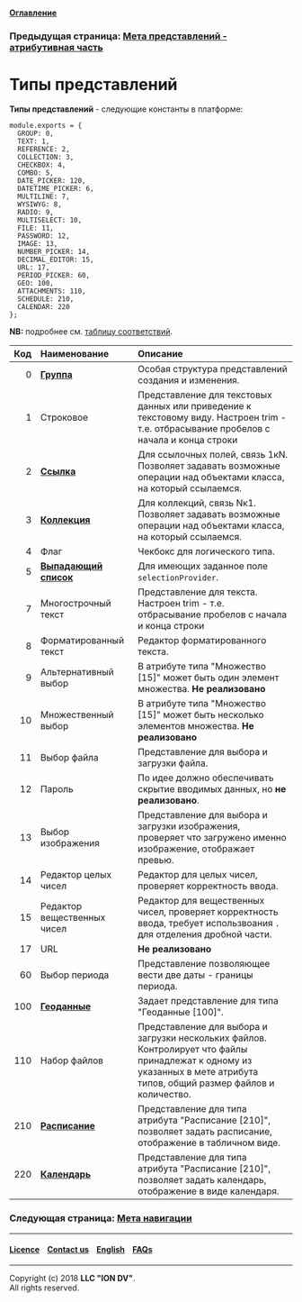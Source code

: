#### [Оглавление](/docs/ru/index.md)

### Предыдущая страница: [Мета представлений - атрибутивная часть](/docs/ru/2_system_description/metadata_structure/meta_view/meta_view_attribute.md)

# Типы представлений

**Типы представлений** - следующие константы в платформе: 

```
module.exports = {
  GROUP: 0,
  TEXT: 1,
  REFERENCE: 2,
  COLLECTION: 3,
  CHECKBOX: 4,
  COMBO: 5,
  DATE_PICKER: 120,
  DATETIME_PICKER: 6,
  MULTILINE: 7,
  WYSIWYG: 8,
  RADIO: 9,
  MULTISELECT: 10,
  FILE: 11,
  PASSWORD: 12,
  IMAGE: 13,
  NUMBER_PICKER: 14,
  DECIMAL_EDITOR: 15,
  URL: 17,
  PERIOD_PICKER: 60,
  GEO: 100,
  ATTACHMENTS: 110,
  SCHEDULE: 210,
  CALENDAR: 220
};

```
**NB:** подробнее см. [таблицу соответствий](/docs/ru/2_system_description/metadata_structure/correspondance_table.md).

| Код | Наименование  | Описание                                                                                                                                          | 
|----:|:------------------------------------------------|:----------------------------------------------------------------------------------------------------------------------------------------------|
|   0 | [**Группа**](/docs/ru/2_system_description/metadata_structure/meta_view/type_group.md)                                          | Особая структура представлений создания и изменения.                                                                                        |                                                                            |
|   1 | Строковое                                       | Представление для текстовых данных или приведение к текстовому виду. Настроен trim - т.е. отбрасывание пробелов с начала и конца строки                                                                                                   
|   2 | [**Ссылка**](/docs/ru/2_system_description/metadata_structure/meta_view/type_coll_ref.md)                                          | Для ссылочных полей, связь 1кN. Позволяет задавать возможные операции над объектами класса, на который ссылаемся.                          
|   3 | [**Коллекция**](/docs/ru/2_system_description/metadata_structure/meta_view/type_coll_ref.md)                                       | Для коллекций, связь Nк1. Позволяет задавать возможные операции над объектами класса, на который ссылаемся.                                                        |                                                                            |
|   4 | Флаг                                            | Чекбокс для логического типа.                                                                                                                                            | 
|   5 | [**Выпадающий список**](/docs/ru/2_system_description/metadata_structure/meta_class/atr_selectionprovider.md)                               | Для имеющих заданное поле `selectionProvider`.                                                                                                                             |                           | 
|   7 | Многострочный текст                             | Представление для текста. Настроен trim - т.е. отбрасывание пробелов с начала и конца строки                                                                                                                                              
|   8 | Форматированный текст                           | Редактор форматированного текста.                                                                                                                                        | 
|   9 | Альтернативный выбор                            | В атрибуте типа "Множество [15]" может быть один элемент множества. **Не реализовано**                                                                   | 
|  10 | Множественный выбор                             | В атрибуте типа "Множество [15]" может быть несколько элементов множества. **Не реализовано**                                                             | 
|  11 | Выбор файла                                     | Представление для выбора и загрузки файла.                                                                                                                               | 
|  12 | Пароль                                          | По идее должно обеспечивать скрытие вводимых данных, но **не реализовано**.                                                                                             | 
|  13 | Выбор изображения                               | Представление для выбора и загрузки изображения, проверяет что загружено именно изображение, отображает превью.                                                          | 
|  14 | Редактор целых чисел                            | Редактор для целых чисел, проверяет корректность ввода.                                                                                                                  | 
|  15 | Редактор вещественных чисел                     | Редактор для вещественных чисел, проверяет корректность ввода, требует использвоания `.` для отделения дробной части.                                                    | 
|  17 | URL                                             | **Не реализовано**                                                                                                             | 
|  60 | Выбор периода                                   | Представление позволяющее вести две даты - границы периода.                                                                                                              | 
| 100 | [**Геоданные**](/docs/ru/2_system_description/metadata_structure/meta_class/type_geodata100.md)                                       | Задает представление для типа "Геоданные [100]".                                                                                           | 
| 110 | Набор файлов                                    | Представление для выбора и загрузки нескольких файлов. Контролирует что файлы принадлежат к одному из указанных в мете атрибута типов, общий размер файлов и количество. | 
| 210 | [**Расписание**](/docs/ru/2_system_description/metadata_structure/meta_class/type_schedule210.md)                                      | Представление для типа атрибута "Расписание [210]",  позволяет задать расписание, отображение в табличном виде.                                                          |                                                                            |
| 220 | [**Календарь**](/docs/ru/2_system_description/metadata_structure/meta_class/type_schedule210.md)                                       | Представление для типа атрибута "Расписание [210]",  позволяет задать календарь, отображение в виде календаря.                                                           |                                                                            |

### Следующая страница: [Мета навигации](/docs/ru/2_system_description/metadata_structure/meta_navigation/meta_navigation.md)

--------------------------------------------------------------------------  


 #### [Licence](/LICENSE) &ensp;  [Contact us](https://iondv.com) &ensp;  [English](/docs/en/2_system_description/metadata_structure/meta_view/view_types.md)   &ensp; [FAQs](/faqs.md)  <div><img src="https://mc.iondv.com/watch/local/docs/framework" style="position:absolute; left:-9999px;" height=1 width=1 alt="iondv metrics"></div>         



--------------------------------------------------------------------------  

Copyright (c) 2018 **LLC "ION DV"**.  
All rights reserved. 